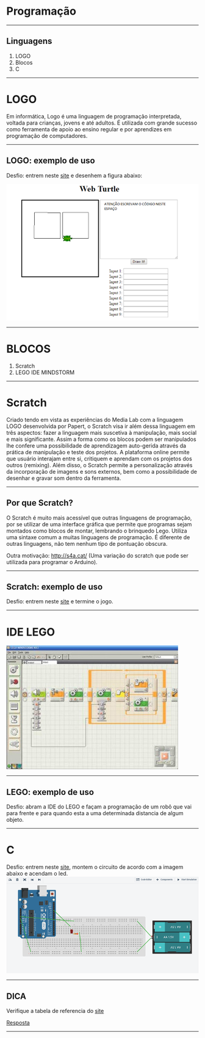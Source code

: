 # Programação

---

## Linguagens 

1. LOGO
1. Blocos
1. C

---

# LOGO

Em informática, Logo é uma linguagem de programação interpretada, voltada para crianças, jovens e até adultos. É utilizada com grande sucesso como ferramenta de apoio ao ensino regular e por aprendizes em programação de computadores.

---

## LOGO: exemplo de uso

Desfio: entrem neste [site](http://sonic.net/~nbs/webturtle/webturtle.cgi) e desenhem a figura abaixo:

![Turtle](images/turtle2.png)

---

# BLOCOS

1. Scratch
1. LEGO IDE MINDSTORM

---

# Scratch

Criado tendo em vista as experiências do Media Lab com a linguagem LOGO desenvolvida por Papert, o Scratch visa ir além dessa linguagem em três aspectos: fazer a linguagem mais suscetiva à manipulação, mais social e mais significante. Assim a forma como os blocos podem ser manipulados lhe confere uma possibilidade de aprendizagem auto-gerida através da prática de manipulação e teste dos projetos. A plataforma online permite que usuário interajam entre si, critiquem e aprendam com os projetos dos outros (remixing). Além disso, o Scratch permite a personalização através da incorporação de imagens e sons externos, bem como a possibilidade de desenhar e gravar som dentro da ferramenta.

---

## Por que Scratch?

O Scratch é muito mais acessível que outras linguagens de programação, por se utilizar de uma interface gráfica que permite que programas sejam montados como blocos de montar, lembrando o brinquedo Lego. Utiliza uma sintaxe comum a muitas linguagens de programação. É diferente de outras linguagens, não tem nenhum tipo de pontuação obscura.

Outra motivação: http://s4a.cat/ (Uma variação do scratch que pode ser utilizada para programar o Arduino).

---

## Scratch: exemplo de uso

Desfio: entrem neste [site](https://scratch.mit.edu/projects/162145552/) e termine o jogo.

---

# IDE LEGO

![LEGO IDE](images/LegoMindstormsNXT.jpg)

---

## LEGO: exemplo de uso

Desfio: abram a IDE do LEGO e façam a programação de um robô que vai para frente e para quando esta a uma determinada distancia de algum objeto.

---

# C

Desfio: entrem neste [site](https://circuits.io/), montem o circuito de acordo com a imagem abaixo e acendam o led.
![CArduino](images/arduinoMontagem1.png)

---
## DICA

Verifique a tabela de referencia do [site](https://multilogica-shop.com/Referencia)

[Resposta](https://circuits.io/circuits/4594254-the-unnamed-circuit)

---
